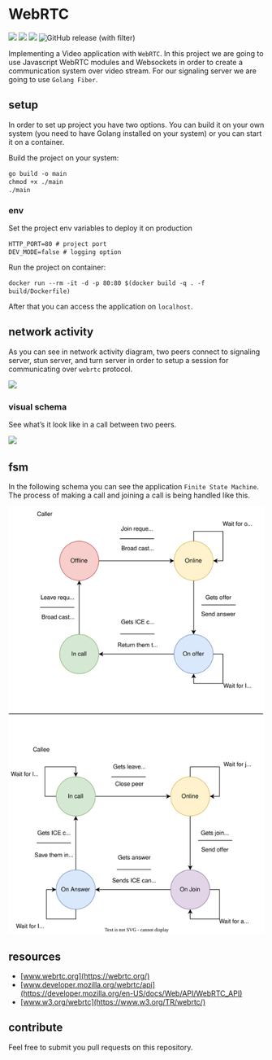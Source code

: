 # WebRTC

![](https://img.shields.io/badge/signaling-Go_Fiber-blue)
![](https://img.shields.io/badge/pwa-JavaScript-green)
![](https://img.shields.io/badge/protocol-WebRTC-red)
![GitHub release (with filter)](https://img.shields.io/github/v/release/amirhnajafiz/webrtc)

Implementing a Video application with ```WebRTC```. In this project we are going to
use Javascript WebRTC modules and Websockets in order to create a communication system over video stream.
For our signaling server we are going to use ```Golang Fiber```.

## setup

In order to set up project you have two options. You can build it on your
own system (you need to have Golang installed on your system) or you can
start it on a container.

Build the project on your system:

```shell
go build -o main
chmod +x ./main
./main
```

### env

Set the project env variables to deploy it on production

```shell
HTTP_PORT=80 # project port
DEV_MODE=false # logging option
```

Run the project on container:

```shell
docker run --rm -it -d -p 80:80 $(docker build -q . -f build/Dockerfile)
```

After that you can access the application on ```localhost```.

## network activity

As you can see in network activity diagram, two peers connect to signaling server, stun server, and turn server
in order to setup a session for communicating over ```webrtc``` protocol.

![](https://developer.mozilla.org/en-US/docs/Web/API/WebRTC_API/Connectivity/webrtc-complete-diagram.png)

### visual schema

See what’s it look like in a call between two peers.

![](https://img.kancloud.cn/71/45/7145c9f8d8f4c39caf7fb5b4ce98d8b1_651x619.jpeg)

## fsm

In the following schema you can see the application ```Finite State Machine```.
The process of making a call and joining a call is being handled like this.

![](.github/diagram.svg)

## resources

- [www.webrtc.org](https://webrtc.org/)
- [www.developer.mozilla.org/webrtc/api](https://developer.mozilla.org/en-US/docs/Web/API/WebRTC_API)
- [www.w3.org/webrtc](https://www.w3.org/TR/webrtc/)

## contribute

Feel free to submit you pull requests on this repository.
